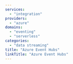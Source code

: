 ```yaml
---
services:
  - "integration"
providers:
  - "azure"
domains:
  - "eventing"
  - "serverless"
categories:
  - "data streaming"
title: "Azure Event Hubs"
linkTitle: "Azure Event Hubs"
---
```

